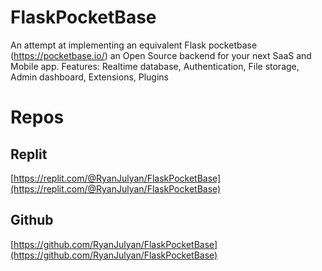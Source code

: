 # FlaskPocketBase
An attempt at implementing an equivalent Flask  pocketbase (https://pocketbase.io/) an Open Source backend for your next SaaS and Mobile app. Features: Realtime database, Authentication, File storage, Admin dashboard, Extensions, Plugins

# Repos
## Replit
[https://replit.com/@RyanJulyan/FlaskPocketBase](https://replit.com/@RyanJulyan/FlaskPocketBase)
## Github
[https://github.com/RyanJulyan/FlaskPocketBase](https://github.com/RyanJulyan/FlaskPocketBase)

